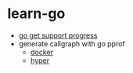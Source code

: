 # learn-go
- [go get support progress](go_get/README.md)
- generate callgraph with go pprof
  - [docker](pprof/docker/README.md)
  - [hyper](pprof/hyper/README.md)
